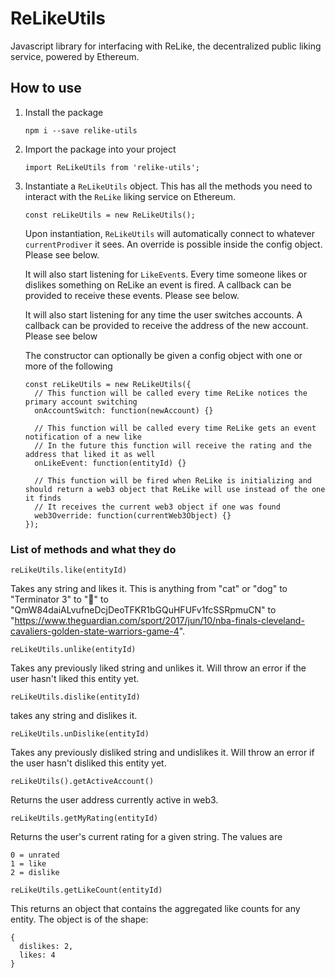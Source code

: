 # ReLikeUtils

Javascript library for interfacing with ReLike, the decentralized public liking service, powered by Ethereum.

## How to use

1. Install the package

    `npm i --save relike-utils`
    
2. Import the package into your project

    `import ReLikeUtils from 'relike-utils';`
    
3. Instantiate a `ReLikeUtils` object. This has all the methods you need to interact with the `ReLike` liking service on Ethereum.

    ```
    const reLikeUtils = new ReLikeUtils();
    ```
    
    Upon instantiation, `ReLikeUtils` will automatically connect to whatever `currentProdiver` it sees. An override is possible inside the config object. Please see below. 
    
    It will also start listening for `LikeEvent`s. Every time someone likes or dislikes something on ReLike an event is fired. A callback can be provided to receive these events. Please see below.
     
    It will also start listening for any time the user switches accounts. A callback can be provided to receive the address of the new account. Please see below
    
    The constructor can optionally be given a config object with one or more of the following 
    
    ```
    const reLikeUtils = new ReLikeUtils({
      // This function will be called every time ReLike notices the primary account switching
      onAccountSwitch: function(newAccount) {}
      
      // This function will be called every time ReLike gets an event notification of a new like
      // In the future this function will receive the rating and the address that liked it as well
      onLikeEvent: function(entityId) {}
      
      // This function will be fired when ReLike is initializing and should return a web3 object that ReLike will use instead of the one it finds
      // It receives the current web3 object if one was found
      web3Override: function(currentWeb3Object) {}
    });
    ```

### List of methods and what they do

`reLikeUtils.like(entityId)`

Takes any string and likes it. This is anything from "cat" or "dog" to "Terminator 3" to "🍕" to "QmW84daiALvufneDcjDeoTFKR1bGQuHFUFv1fcSSRpmuCN" to "https://www.theguardian.com/sport/2017/jun/10/nba-finals-cleveland-cavaliers-golden-state-warriors-game-4".

`reLikeUtils.unlike(entityId)`

Takes any previously liked string and unlikes it. Will throw an error if the user hasn't liked this entity yet.

`reLikeUtils.dislike(entityId)`

takes any string and dislikes it.

`reLikeUtils.unDislike(entityId)`

Takes any previously disliked string and undislikes it. Will throw an error if the user hasn't disliked this entity yet.

`reLikeUtils().getActiveAccount()`

Returns the user address currently active in web3.

`reLikeUtils.getMyRating(entityId)`

Returns the user's current rating for a given string. The values are

    0 = unrated
    1 = like
    2 = dislike
    
`reLikeUtils.getLikeCount(entityId)`

This returns an object that contains the aggregated like counts for any entity. The object is of the shape:

    {
      dislikes: 2,
      likes: 4
    }

